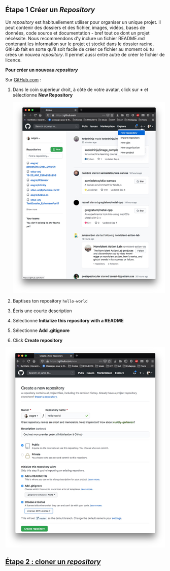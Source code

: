 ## Étape 1 Créer un *Repository*

Un *repository* est habituellement utiliser pour organiser un unique projet. Il peut contenir des dossiers et des fichier, images, vidéos, bases de données, code source et documentation - bref tout ce dont un projet nécéssite. Nous recommendons d'y inclure un fichier README.md contenant les information sur le projet et stocké dans le dossier racine. GitHub fait en sorte qu'il soit facile de créer ce fichier au moment où tu crées un nouvea *repository*. Il permet aussi entre autre de créer le fichier de licence.

**Pour créer un nouveau *repository***

Sur [GitHub.com](https://github.com) :

1. Dans le coin superieur droit, à côté de votre avatar, click sur **+** et sélectionne **New Repository**
   
   ![newRepojpg](./images/newRepo.jpg)

2. Baptises ton repository `hello-world`

3. Écris une courte description

4. Sélectionne **Initialize this repository with a README**

5. Sélectionne **Add .gitignore**

6. Click **Create repository**

![createRepojpg](./images/createRepo.jpg)

## [Étape 2 : cloner un *repository*](./cloneRepository.md)


